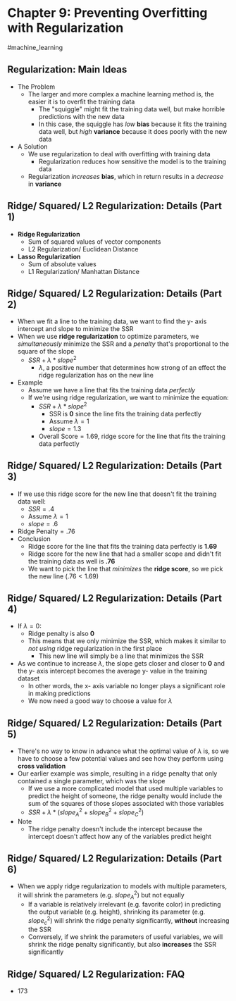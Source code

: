 # Chapter 9: Preventing Overfitting with Regularization

#machine_learning 

## Regularization: Main Ideas

- The Problem
	- The larger and more complex a machine learning method is, the easier it is to overfit the training data
		- The "squiggle" might fit the training data well, but make horrible predictions with the new data
		- In this case, the squiggle has *low* **bias** because it fits the training data well, but *high* **variance** because it does poorly with the new data
- A Solution
	- We use regularization to deal with overfitting with training data
		- Regularization reduces how sensitive the model is to the training data
	- Regularization *increases* **bias**, which in return results in a *decrease* in **variance**

## Ridge/ Squared/ L2 Regularization: Details (Part 1)

- **Ridge Regularization**
	- Sum of squared values of vector components
	- L2 Regularization/ Euclidean Distance
- **Lasso Regularization**
	- Sum of absolute values
	- L1 Regularization/ Manhattan Distance

## Ridge/ Squared/ L2 Regularization: Details (Part 2)

- When we fit a line to the training data, we want to find the y- axis intercept and slope to minimize the SSR
- When we use **ridge regularization** to optimize parameters, we *simultaneously* minimize the SSR and a *penalty* that's proportional to the square of the slope
	- $SSR + \lambda * slope^2$
		- $\lambda$, a positive number that determines how strong of an effect the ridge regularization has on the new line
- Example
	- Assume we have a line that fits the training data *perfectly*
	- If we're using ridge regularization, we want to minimize the equation:
		- $SSR + \lambda * slope^2$
			- SSR is **0** since the line fits the training data perfectly
			- Assume $\lambda = 1$
			- $slope = 1.3$
		- $\text{Overall Score} = 1.69$, ridge score for the line that fits the training data perfectly

## Ridge/ Squared/ L2 Regularization: Details (Part 3)

- If we use this ridge score for the new line that doesn't fit the training data well:
	- $SSR = .4$
	- Assume $\lambda = 1$
	- $slope = .6$
- $\text{Ridge Penalty} = .76$
- Conclusion
	- Ridge score for the line that fits the training data perfectly is **1.69**
	- Ridge score for the new line that had a smaller scope and didn't fit the training data as well is **.76**
	- We want to pick the line that *minimizes* the **ridge score**, so we pick the new line ($.76 < 1.69$)

## Ridge/ Squared/ L2 Regularization: Details (Part 4)

- If $\lambda = 0$: 
	- Ridge penalty is also **0**
	- This means that we only minimize the SSR, which makes it similar to *not using* ridge regularization in the first place
		- This new line will simply be a line that minimizes the SSR
- As we continue to increase $\lambda$, the slope gets closer and closer to **0** and the y- axis intercept becomes the average y- value in the training dataset
	- In other words, the x- axis variable no longer plays a significant role in making predictions
	- We now need a good way to choose a value for $\lambda$
	
## Ridge/ Squared/ L2 Regularization: Details (Part 5)

- There's no way to know in advance what the optimal value of $\lambda$ is, so we have to choose a few potential values and see how they perform using **cross validation**
- Our earlier example was simple, resulting in a ridge penalty that only contained a single parameter, which was the slope
	- If we use a more complicated model that used multiple variables to predict the height of someone, the ridge penalty would include the sum of the squares of those slopes associated with those variables
	- $SSR + \lambda * (slope_A^2 + slope_B^2 + slope_C^2)$
- Note
	- The ridge penalty doesn't include the intercept because the intercept doesn't affect how any of the variables predict height

## Ridge/ Squared/ L2 Regularization: Details (Part 6)

- When we apply ridge regularization to models with multiple parameters, it will shrink the parameters (e.g. $slope_A^2$) but not equally
	- If a variable is relatively irrelevant (e.g. favorite color) in predicting the output variable (e.g. height), shrinking its parameter (e.g. $slope_c^2$) will shrink the ridge penalty significantly, **without** increasing the SSR
	- Conversely, if we shrink the parameters of useful variables, we will shrink the ridge penalty significantly, but also **increases** the SSR significantly

## Ridge/ Squared/ L2 Regularization: FAQ

- 173